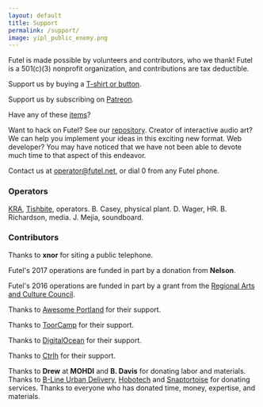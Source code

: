 ```yaml
---
layout: default
title: Support
permalink: /support/
image: yipl_public_enemy.png
---
```


Futel is made possible by volunteers and contributors, who we thank! Futel is a 501(c)(3) nonprofit organization, and contributions are tax deductible.

Support us by buying a [T-shirt or button](http://futel.spreadshirt.com/).

Support us by subscribing on [Patreon](http://patreon.com/futel).

Have any of these [items](/wishlist)?

Want to hack on Futel? See our [repository](https://github.com/kra/futel-installation). Creator of interactive audio art? We can help you implement your ideas in this exciting new format. Web developer? You may have noticed that we have not been able to devote much time to that aspect of this endeavor.

Contact us at <a href='mailto:operator@futel.net'>operator@futel.net</a>, or dial 0 from any Futel phone.

### Operators

[KRA](https://github.com/kra), [Tishbite](https://github.com/lboom), operators. B. Casey, physical plant. D. Wager, HR. B. Richardson, media. J. Mejia, soundboard.

### Contributors

Thanks to **xnor** for siting a public telephone.

Futel's 2017 operations are funded in part by a donation from **Nelson**.

 Futel's 2016 operations are funded in part by a grant from the [Regional Arts and Culture Council](http://racc.org/).

Thanks to [Awesome Portland](http://awesomeportland.org/) for their support.

Thanks to [ToorCamp](http://toorcamp.toorcon.net/) for their support.

Thanks to [DigitalOcean](https://www.digitalocean.com/?refcode=67de68636600) for their support.

Thanks to [Ctrlh](http://pdxhackerspace.org/) for their support.

Thanks to **Drew** at **MOHDI** and **B. Davis** for donating labor and materials. Thanks to [B-Line Urban Delivery](http://b-linepdx.com/), [Hobotech](http://hobo-tech.com/) and [Snaptortoise](https://snaptortoise.com) for donating services. Thanks to everyone who has donated time, money, expertise, and materials.